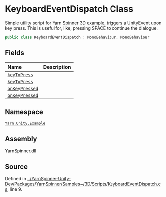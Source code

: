 # KeyboardEventDispatch Class
Simple utility script for Yarn Spinner 3D example, triggers a UnityEvent upon key press.
This is useful for, like, pressing SPACE to continue the dialogue.

```csharp
public class KeyboardEventDispatch : MonoBehaviour, MonoBehaviour
```



## Fields
|Name|Description|
|:---|:---|
|[`keyToPress`](/api/csharp/yarn.unity.example/keyboardeventdispatch.keytopress.md)||
|[`keyToPress`](/api/csharp/yarn.unity.example/keyboardeventdispatch.keytopress.md)||
|[`onKeyPressed`](/api/csharp/yarn.unity.example/keyboardeventdispatch.onkeypressed.md)||
|[`onKeyPressed`](/api/csharp/yarn.unity.example/keyboardeventdispatch.onkeypressed.md)||
## Namespace
[`Yarn.Unity.Example`](/api/csharp/yarn.unity.example/README.md)

## Assembly
YarnSpinner.dll

## Source
Defined in [../YarnSpinner-Unity-Dev/Packages/YarnSpinner/Samples~/3D/Scripts/KeyboardEventDispatch.cs](https://github.com/YarnSpinnerTool/YarnSpinner-Unity//blob/develop/Samples~/3D/Scripts/KeyboardEventDispatch.cs#L9), line 9.
